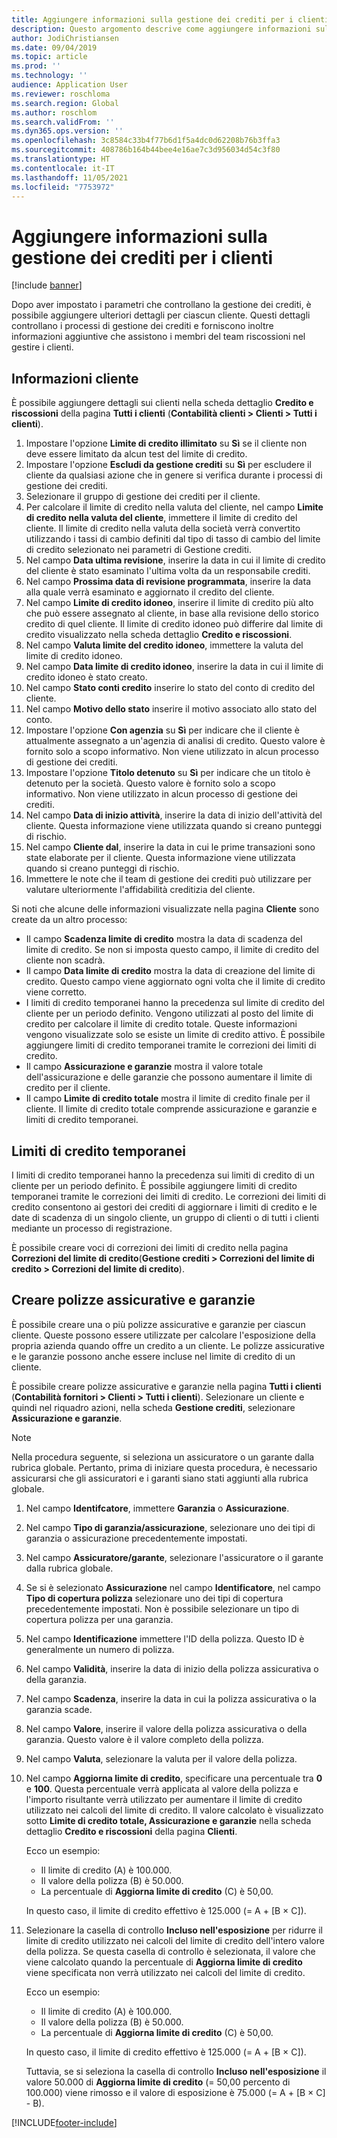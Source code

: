 ```yaml
---
title: Aggiungere informazioni sulla gestione dei crediti per i clienti
description: Questo argomento descrive come aggiungere informazioni sulla gestione dei crediti per un cliente.
author: JodiChristiansen
ms.date: 09/04/2019
ms.topic: article
ms.prod: ''
ms.technology: ''
audience: Application User
ms.reviewer: roschloma
ms.search.region: Global
ms.author: roschlom
ms.search.validFrom: ''
ms.dyn365.ops.version: ''
ms.openlocfilehash: 3c8584c33b4f77b6d1f5a4dc0d62208b76b3ffa3
ms.sourcegitcommit: 408786b164b44bee4e16ae7c3d956034d54c3f80
ms.translationtype: HT
ms.contentlocale: it-IT
ms.lasthandoff: 11/05/2021
ms.locfileid: "7753972"
---
```

# <a name="add-credit-management-information-for-customers"></a>Aggiungere informazioni sulla gestione dei crediti per i clienti

[!include [banner](../includes/banner.md)]

Dopo aver impostato i parametri che controllano la gestione dei crediti, è possibile aggiungere ulteriori dettagli per ciascun cliente. Questi dettagli controllano i processi di gestione dei crediti e forniscono inoltre informazioni aggiuntive che assistono i membri del team riscossioni nel gestire i clienti.

## <a name="customer-information"></a>Informazioni cliente

È possibile aggiungere dettagli sui clienti nella scheda dettaglio **Credito e riscossioni** della pagina **Tutti i clienti** (**Contabilità clienti \> Clienti \> Tutti i clienti**).

1. Impostare l'opzione **Limite di credito illimitato** su **Sì** se il cliente non deve essere limitato da alcun test del limite di credito.
2. Impostare l'opzione **Escludi da gestione crediti** su **Sì** per escludere il cliente da qualsiasi azione che in genere si verifica durante i processi di gestione dei crediti.
3. Selezionare il gruppo di gestione dei crediti per il cliente.
4. Per calcolare il limite di credito nella valuta del cliente, nel campo **Limite di credito nella valuta del cliente**, immettere il limite di credito del cliente. Il limite di credito nella valuta della società verrà convertito utilizzando i tassi di cambio definiti dal tipo di tasso di cambio del limite di credito selezionato nei parametri di Gestione crediti.
5. Nel campo **Data ultima revisione**, inserire la data in cui il limite di credito del cliente è stato esaminato l'ultima volta da un responsabile crediti.
6. Nel campo **Prossima data di revisione programmata**, inserire la data alla quale verrà esaminato e aggiornato il credito del cliente.
7. Nel campo **Limite di credito idoneo**, inserire il limite di credito più alto che può essere assegnato al cliente, in base alla revisione dello storico credito di quel cliente. Il limite di credito idoneo può differire dal limite di credito visualizzato nella scheda dettaglio **Credito e riscossioni**.
8. Nel campo **Valuta limite del credito idoneo**, immettere la valuta del limite di credito idoneo.
9. Nel campo **Data limite di credito idoneo**, inserire la data in cui il limite di credito idoneo è stato creato.
10. Nel campo **Stato conti credito** inserire lo stato del conto di credito del cliente.
11. Nel campo **Motivo dello stato** inserire il motivo associato allo stato del conto.
12. Impostare l'opzione **Con agenzia** su **Sì** per indicare che il cliente è attualmente assegnato a un'agenzia di analisi di credito. Questo valore è fornito solo a scopo informativo. Non viene utilizzato in alcun processo di gestione dei crediti.
13. Impostare l'opzione **Titolo detenuto** su **Sì** per indicare che un titolo è detenuto per la società. Questo valore è fornito solo a scopo informativo. Non viene utilizzato in alcun processo di gestione dei crediti.
14. Nel campo **Data di inizio attività**, inserire la data di inizio dell'attività del cliente. Questa informazione viene utilizzata quando si creano punteggi di rischio.
15. Nel campo **Cliente dal**, inserire la data in cui le prime transazioni sono state elaborate per il cliente. Questa informazione viene utilizzata quando si creano punteggi di rischio.
16. Immettere le note che il team di gestione dei crediti può utilizzare per valutare ulteriormente l'affidabilità creditizia del cliente.

Si noti che alcune delle informazioni visualizzate nella pagina **Cliente** sono create da un altro processo:

- Il campo **Scadenza limite di credito** mostra la data di scadenza del limite di credito. Se non si imposta questo campo, il limite di credito del cliente non scadrà.
- Il campo **Data limite di credito** mostra la data di creazione del limite di credito. Questo campo viene aggiornato ogni volta che il limite di credito viene corretto.
- I limiti di credito temporanei hanno la precedenza sul limite di credito del cliente per un periodo definito. Vengono utilizzati al posto del limite di credito per calcolare il limite di credito totale. Queste informazioni vengono visualizzate solo se esiste un limite di credito attivo. È possibile aggiungere limiti di credito temporanei tramite le correzioni dei limiti di credito.
- Il campo **Assicurazione e garanzie** mostra il valore totale dell'assicurazione e delle garanzie che possono aumentare il limite di credito per il cliente.
- Il campo **Limite di credito totale** mostra il limite di credito finale per il cliente. Il limite di credito totale comprende assicurazione e garanzie e limiti di credito temporanei.

## <a name="temporary-credit-limits"></a>Limiti di credito temporanei

I limiti di credito temporanei hanno la precedenza sui limiti di credito di un cliente per un periodo definito. È possibile aggiungere limiti di credito temporanei tramite le correzioni dei limiti di credito. Le correzioni dei limiti di credito consentono ai gestori dei crediti di aggiornare i limiti di credito e le date di scadenza di un singolo cliente, un gruppo di clienti o di tutti i clienti mediante un processo di registrazione.

È possibile creare voci di correzioni dei limiti di credito nella pagina **Correzioni del limite di credito**(**Gestione crediti \> Correzioni del limite di credito \> Correzioni del limite di credito**).

## <a name="create-insurance-policies-and-guarantees"></a>Creare polizze assicurative e garanzie

È possibile creare una o più polizze assicurative e garanzie per ciascun cliente. Queste possono essere utilizzate per calcolare l'esposizione della propria azienda quando offre un credito a un cliente. Le polizze assicurative e le garanzie possono anche essere incluse nel limite di credito di un cliente.

È possibile creare polizze assicurative e garanzie nella pagina **Tutti i clienti** (**Contabilità fornitori \> Clienti \> Tutti i clienti**). Selezionare un cliente e quindi nel riquadro azioni, nella scheda **Gestione crediti**, selezionare **Assicurazione e garanzie**.

> [!NOTE]
> Nella procedura seguente, si seleziona un assicuratore o un garante dalla rubrica globale. Pertanto, prima di iniziare questa procedura, è necessario assicurarsi che gli assicuratori e i garanti siano stati aggiunti alla rubrica globale.

1. Nel campo **Identifcatore**, immettere **Garanzia** o **Assicurazione**.
2. Nel campo **Tipo di garanzia/assicurazione**, selezionare uno dei tipi di garanzia o assicurazione precedentemente impostati.
3. Nel campo **Assicuratore/garante**, selezionare l'assicuratore o il garante dalla rubrica globale. 
4. Se si è selezionato **Assicurazione** nel campo **Identificatore**, nel campo **Tipo di copertura polizza** selezionare uno dei tipi di copertura precedentemente impostati. Non è possibile selezionare un tipo di copertura polizza per una garanzia.
5. Nel campo **Identificazione** immettere l'ID della polizza. Questo ID è generalmente un numero di polizza.
6. Nel campo **Validità**, inserire la data di inizio della polizza assicurativa o della garanzia.
7. Nel campo **Scadenza**, inserire la data in cui la polizza assicurativa o la garanzia scade.
8. Nel campo **Valore**, inserire il valore della polizza assicurativa o della garanzia. Questo valore è il valore completo della polizza.
9. Nel campo **Valuta**, selezionare la valuta per il valore della polizza. 
10. Nel campo **Aggiorna limite di credito**, specificare una percentuale tra **0** e **100**. Questa percentuale verrà applicata al valore della polizza e l'importo risultante verrà utilizzato per aumentare il limite di credito utilizzato nei calcoli del limite di credito. Il valore calcolato è visualizzato sotto **Limite di credito totale, Assicurazione e garanzie** nella scheda dettaglio **Credito e riscossioni** della pagina **Clienti**.

    Ecco un esempio:

    - Il limite di credito (A) è 100.000.
    - Il valore della polizza (B) è 50.000.
    - La percentuale di **Aggiorna limite di credito** (C) è 50,00.
    
    In questo caso, il limite di credito effettivo è 125.000 (= A + \[B × C\]).

11. Selezionare la casella di controllo **Incluso nell'esposizione** per ridurre il limite di credito utilizzato nei calcoli del limite di credito dell'intero valore della polizza. Se questa casella di controllo è selezionata, il valore che viene calcolato quando la percentuale di **Aggiorna limite di credito** viene specificata non verrà utilizzato nei calcoli del limite di credito.

    Ecco un esempio:

    - Il limite di credito (A) è 100.000.
    - Il valore della polizza (B) è 50.000.
    - La percentuale di **Aggiorna limite di credito** (C) è 50,00.

    In questo caso, il limite di credito effettivo è 125.000 (= A + \[B × C\]).
    
    Tuttavia, se si seleziona la casella di controllo **Incluso nell'esposizione** il valore 50.000 di **Aggiorna limite di credito** (= 50,00 percento di 100.000) viene rimosso e il valore di esposizione è 75.000 (= A + \[B × C\] - B).


[!INCLUDE[footer-include](../../includes/footer-banner.md)]
